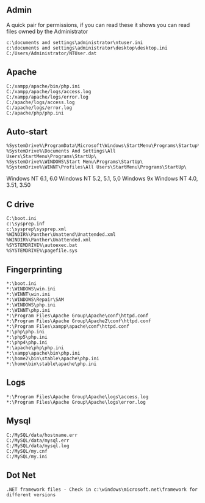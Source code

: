 Admin
------
A quick pair for permissions, if you can read these it shows you can read files owned by the Administrator
       
    c:\documents and settings\administrator\ntuser.ini
    c:\documents and settings\administrator\desktop\desktop.ini
    C:/Users/Administrator/NTUser.dat

Apache
------
    C:/xampp/apache/bin/php.ini
    C:/xampp/apache/logs/access.log
    C:/xampp/apache/logs/error.log
    C:/apache/logs/access.log
    C:/apache/logs/error.log
    C:/apache/php/php.ini

Auto-start
-----------

    %SystemDrive%\ProgramData\Microsoft\Windows\StartMenu\Programs\Startup\
    %SystemDrive%\Documents And Settings\All Users\StartMenu\Programs\StartUp\
    %SystemDrive%\WINDOWS\Start Menu\Programs\StartUp\
    %SystemDrive%\WINNT\Profiles\All Users\StartMenu\Programs\StartUp\

Windows NT 6.1, 6.0 
Windows NT 5.2, 5.1, 5,0 
Windows 9x 
Windows NT 4.0, 3.51, 3.50

C drive
--------

    C:\boot.ini
    c:\sysprep.inf
    c:\sysprep\sysprep.xml
    %WINDIR%\Panther\Unattend\Unattended.xml
    %WINDIR%\Panther\Unattended.xml
    %SYSTEMDRIVE%\autoexec.bat
    %SYSTEMDRIVE%\pagefile.sys

Fingerprinting
---------------

    *:\boot.ini
    *:\WINDOWS\win.ini
    *:\WINNT\win.ini
    *:\WINDOWS\Repair\SAM
    *:\WINDOWS\php.ini
    *:\WINNT\php.ini
    *:\Program Files\Apache Group\Apache\conf\httpd.conf
    *:\Program Files\Apache Group\Apache2\conf\httpd.conf
    *:\Program Files\xampp\apache\conf\httpd.conf
    *:\php\php.ini
    *:\php5\php.ini
    *:\php4\php.ini
    *:\apache\php\php.ini
    *:\xampp\apache\bin\php.ini
    *:\home2\bin\stable\apache\php.ini
    *:\home\bin\stable\apache\php.ini

Logs
----

    *:\Program Files\Apache Group\Apache\logs\access.log
    *:\Program Files\Apache Group\Apache\logs\error.log
    
Mysql
-----

    C:/MySQL/data/hostname.err
    C:/MySQL/data/mysql.err
    C:/MySQL/data/mysql.log
    C:/MySQL/my.cnf
    C:/MySQL/my.ini

Dot Net
--------

    .NET framework files - Check in c:\windows\microsoft.net\framework for different versions 

